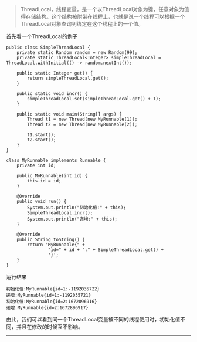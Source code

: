 > ThreadLocal，线程变量，是一个以ThreadLocal对象为键，任意对象为值得存储结构。这个结构被附带在线程上，也就是说一个线程可以根据一个ThreadLocal对象查询到绑定在这个线程上的一个值。

首先看一个ThreadLocal的例子  
	
	public class SimpleThreadLocal {
	    private static Random random = new Random(99);
	    private static ThreadLocal<Integer> simpleThreadLocal = ThreadLocal.withInitial(() -> random.nextInt());
	
	    public static Integer get() {
	        return simpleThreadLocal.get();
	    }
	
	    public static void incr() {
	        simpleThreadLocal.set(simpleThreadLocal.get() + 1);
	    }
	
	    public static void main(String[] args) {
	        Thread t1 = new Thread(new MyRunnable(1));
	        Thread t2 = new Thread(new MyRunnable(2));
	
	        t1.start();
	        t2.start();
	    }
	}

	class MyRunnable implements Runnable {
	    private int id;
	
	    public MyRunnable(int id) {
	        this.id = id;
	    }
	
	    @Override
	    public void run() {
	        System.out.println("初始化值:" + this);
	        SimpleThreadLocal.incr();
	        System.out.println("递增:" + this);
	    }
	
	    @Override
	    public String toString() {
	        return "MyRunnable{" +
	                "id=" + id + ":" + SimpleThreadLocal.get() +
	                '}';
	    }
	}

运行结果
	
	初始化值:MyRunnable{id=1:-1192035722}
	递增:MyRunnable{id=1:-1192035721}
	初始化值:MyRunnable{id=2:1672896916}
	递增:MyRunnable{id=2:1672896917}

由此，我们可以看到同一个ThreadLocal变量被不同的线程使用时，初始化值不同，并且在修改的时候互不影响。  

---

